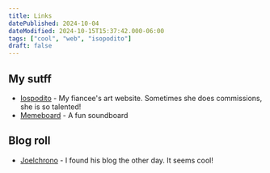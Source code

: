 ```yaml
---
title: Links
datePublished: 2024-10-04
dateModified: 2024-10-15T15:37:42.000-06:00
tags: ["cool", "web", "isopodito"]
draft: false
---
```




## My sutff

- [Iospodito](https://isopodito.com) - My fiancee's art website. Sometimes she does commissions, she is so talented!
- [Memeboard](https://memeboard.yamifrankc.com) - A fun soundboard

## Blog roll

- [Joelchrono](https://joelchrono.xyz/) - I found his blog the other day. It seems cool!
